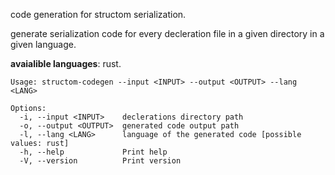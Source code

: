 code generation for structom serialization.

generate serialization code for every decleration file in a given directory in a given language.

**avaialible languages**: rust.

```
Usage: structom-codegen --input <INPUT> --output <OUTPUT> --lang <LANG>

Options:
  -i, --input <INPUT>    declerations directory path
  -o, --output <OUTPUT>  generated code output path
  -l, --lang <LANG>      language of the generated code [possible values: rust]
  -h, --help             Print help
  -V, --version          Print version
```